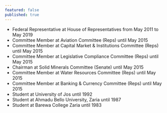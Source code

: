 ```yaml
---
featured: false
published: true
---
```

* Federal Representative at House of Representatives from May 2011 to May 2019
* Committee Member at Aviation Committee (Reps) until May 2015
* Committee Member at Capital Market & Institutions Committee (Reps) until May 2015
* Committee Member at Legislative Compliance Committee (Reps) until May 2015
* Chairman at Solid Minerals Committee (Senate) until May 2015
* Committee Member at Water Resources Committee (Reps) until May 2015
* Committee Member at Banking & Currency Committee (Reps) until May 2015
* Student at University of Jos until 1992
* Student at Ahmadu Bello University, Zaria until 1987
* Student at Barewa College Zaria until 1983

